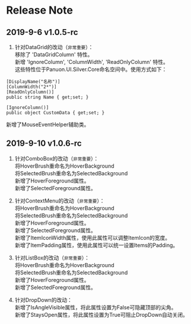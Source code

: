 # Release Note  

## 2019-9-6 v1.0.5-rc  
1. 针对DataGrid的改动（`非常重要`）：  
移除了 'DataGridColumn' 特性。  
新增 'IgnoreColumn', 'ColumnWidth', 'ReadOnlyColumn' 特性。  
这些特性位于Panuon.UI.Silver.Core命名空间中。使用方式如下：  
```
[DisplayName("名称")]
[ColumnWidth("2*")]
[ReadOnlyColumn()]
public string Name { get;set; }

[IgnoreColumn()]
public object CustomData { get;set; }
```  
新增了MouseEventHelper辅助类。  

## 2019-9-10 v1.0.6-rc 

1. 针对ComboBox的改动（`非常重要`）：  
将HoverBrush重命名为HoverBackground   
将SelectedBrush重命名为SelectedBackground  
新增了HoverForeground属性。  
新增了SelectedForeground属性。  

2. 针对ContextMenu的改动（`非常重要`）：  
将HoverBrush重命名为HoverBackground   
将SelectedBrush重命名为SelectedBackground  
新增了HoverForeground属性。    
新增了SelectedForeground属性。   
新增了ItemIconWidth属性，使用此属性可以调整ItemIcon的宽度。  
新增了ItemPadding属性，使用此属性可以统一设置Items的Padding。  

3. 针对ListBox的改动（`非常重要`）：  
将HoverBrush重命名为HoverBackground   
将SelectedBrush重命名为SelectedBackground  
新增了HoverForeground属性。  
新增了SelectedForeground属性。

4. 针对DropDown的改动：  
新增了IsAngleVisible属性，将此属性设置为False可隐藏顶部的尖角。   
新增了StaysOpen属性，将此属性设置为True可阻止DropDown自动关闭。   
